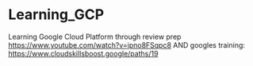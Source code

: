 # Learning_GCP
Learning Google Cloud Platform through review prep https://www.youtube.com/watch?v=jpno8FSqpc8
AND
googles training: https://www.cloudskillsboost.google/paths/19
